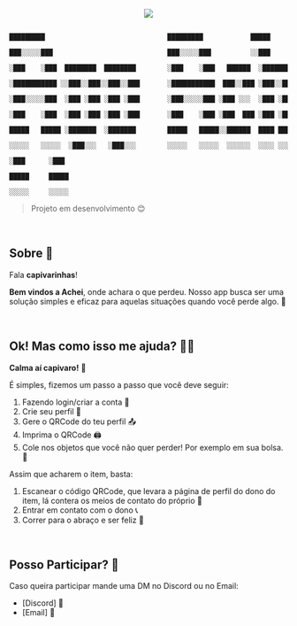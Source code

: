 <p align="center">

<img src="https://github.com/MrNullus/app-achei/blob/7f6ecfe1869d9eb0c699af0b8f4f993b3c321044/assets/images/favicon/IconDark.svg" />
  
</p>



```
     █████████                               █████████            █████                ███ 
    ███░░░░░███                             ███░░░░░███          ░░███                ░░░  
   ░███    ░███  ████████  ████████        ░███    ░███   ██████  ░███████    ██████  ████ 
   ░███████████ ░░███░░███░░███░░███       ░███████████  ███░░███ ░███░░███  ███░░███░░███ 
   ░███░░░░░███  ░███ ░███ ░███ ░███       ░███░░░░░███ ░███ ░░░  ░███ ░███ ░███████  ░███ 
   ░███    ░███  ░███ ░███ ░███ ░███       ░███    ░███ ░███  ███ ░███ ░███ ░███░░░   ░███ 
   █████   █████ ░███████  ░███████        █████   █████░░██████  ████ █████░░██████  █████
  ░░░░░   ░░░░░  ░███░░░   ░███░░░        ░░░░░   ░░░░░  ░░░░░░  ░░░░ ░░░░░  ░░░░░░  ░░░░░ 
                 ░███      ░███                                                            
                 █████     █████                                                           
                ░░░░░     ░░░░░                                                            
```

> Projeto em desenvolvimento 😊

<br>


## Sobre 🤔

Fala **capivarinhas**! 

**Bem vindos a Achei**, onde achara o que perdeu. Nosso app busca ser uma solução simples e eficaz para aquelas situações quando você perde algo. 📱

<br>


## Ok! Mas como isso me ajuda? 🤷‍♂️

**Calma aí capivaro!** 🦛

É simples, fizemos um passo a passo que você deve seguir:

1. Fazendo login/criar a conta 🔑
2. Crie seu perfil 👤
3. Gere o QRCode do teu perfil 📤
4. Imprima o QRCode 🖨️
5. Cole nos objetos que você não quer perder! Por exemplo em sua bolsa. 🎒

Assim que acharem o item, basta:
1. Escanear o código QRCode, que levara a página de perfil do dono do item, lá contera os meios de contato do próprio 📱
2. Entrar em contato com o dono 📞
3. Correr para o abraço e ser feliz 🤗

<br>

## Posso Participar? 👀

Caso queira participar mande uma DM no Discord ou no Email:
- [Discord] 💬
- [Email] 📧
